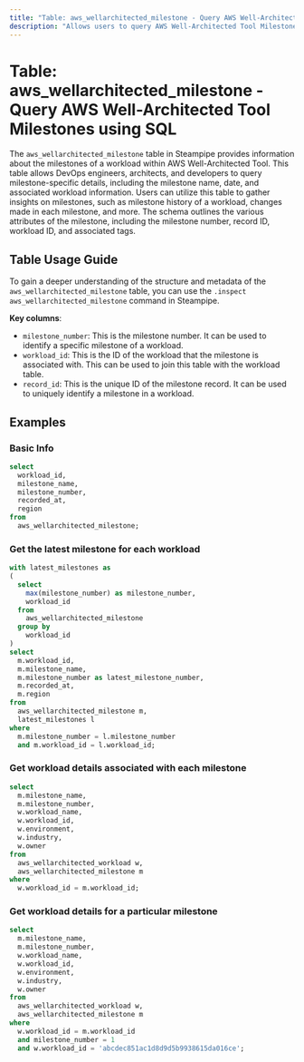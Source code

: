 ```yaml
---
title: "Table: aws_wellarchitected_milestone - Query AWS Well-Architected Tool Milestones using SQL"
description: "Allows users to query AWS Well-Architected Tool Milestones for detailed information about the milestones of a workload."
---
```


# Table: aws_wellarchitected_milestone - Query AWS Well-Architected Tool Milestones using SQL

The `aws_wellarchitected_milestone` table in Steampipe provides information about the milestones of a workload within AWS Well-Architected Tool. This table allows DevOps engineers, architects, and developers to query milestone-specific details, including the milestone name, date, and associated workload information. Users can utilize this table to gather insights on milestones, such as milestone history of a workload, changes made in each milestone, and more. The schema outlines the various attributes of the milestone, including the milestone number, record ID, workload ID, and associated tags.

## Table Usage Guide

To gain a deeper understanding of the structure and metadata of the `aws_wellarchitected_milestone` table, you can use the `.inspect aws_wellarchitected_milestone` command in Steampipe.

**Key columns**:

- `milestone_number`: This is the milestone number. It can be used to identify a specific milestone of a workload.
- `workload_id`: This is the ID of the workload that the milestone is associated with. This can be used to join this table with the workload table.
- `record_id`: This is the unique ID of the milestone record. It can be used to uniquely identify a milestone in a workload.

## Examples

### Basic Info

```sql
select
  workload_id,
  milestone_name,
  milestone_number,
  recorded_at,
  region
from
  aws_wellarchitected_milestone;
```

### Get the latest milestone for each workload

```sql
with latest_milestones as 
(
  select
    max(milestone_number) as milestone_number,
    workload_id
  from
    aws_wellarchitected_milestone
  group by
    workload_id
) 
select
  m.workload_id,
  m.milestone_name,
  m.milestone_number as latest_milestone_number,
  m.recorded_at,
  m.region
from
  aws_wellarchitected_milestone m,
  latest_milestones l
where
  m.milestone_number = l.milestone_number
  and m.workload_id = l.workload_id;
```

### Get workload details associated with each milestone

```sql
select
  m.milestone_name,
  m.milestone_number,
  w.workload_name,
  w.workload_id,
  w.environment,
  w.industry,
  w.owner
from
  aws_wellarchitected_workload w,
  aws_wellarchitected_milestone m
where
  w.workload_id = m.workload_id;
```

### Get workload details for a particular milestone

```sql
select
  m.milestone_name,
  m.milestone_number,
  w.workload_name,
  w.workload_id,
  w.environment,
  w.industry,
  w.owner
from
  aws_wellarchitected_workload w,
  aws_wellarchitected_milestone m
where
  w.workload_id = m.workload_id
  and milestone_number = 1
  and w.workload_id = 'abcdec851ac1d8d9d5b9938615da016ce';
```